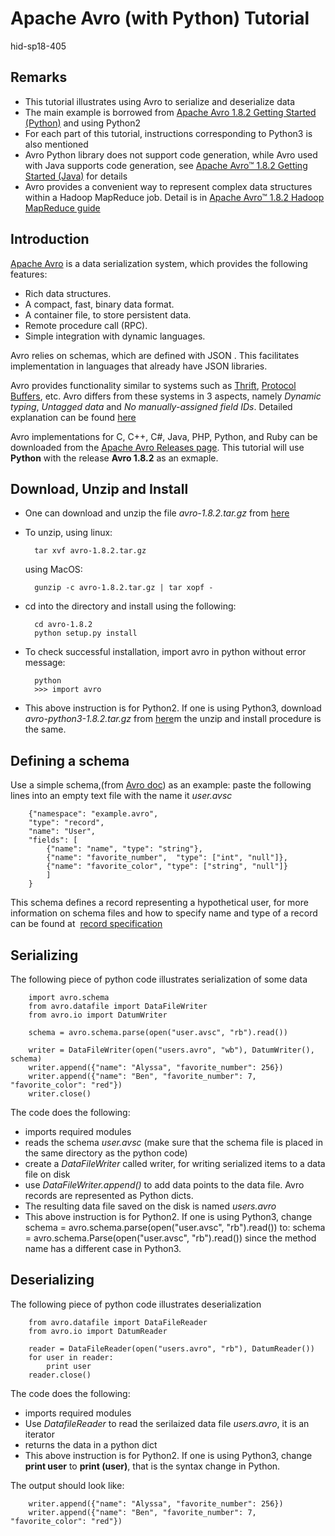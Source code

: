 # Apache Avro (with Python) Tutorial

hid-sp18-405 

## Remarks
* This tutorial illustrates using Avro to serialize and deserialize data
* The main example is borrowed from [Apache Avro 1.8.2 Getting Started (Python)](http://avro.apache.org/docs/1.8.2/gettingstartedpython.html) and using Python2
* For each part of this tutorial, instructions corresponding to Python3 is also mentioned
* Avro Python library does not support code generation, while Avro used with Java supports code generation, see [Apache Avro™ 1.8.2 Getting Started (Java)](http://avro.apache.org/docs/1.8.2/gettingstartedjava.html) for details
* Avro provides a convenient way to represent complex data structures within a Hadoop MapReduce job. Detail is in [Apache Avro™ 1.8.2 Hadoop MapReduce guide](http://avro.apache.org/docs/1.8.2/mr.html)

## Introduction

[Apache Avro](http://avro.apache.org/) is a data serialization system, which provides the following features:
* Rich data structures.
* A compact, fast, binary data format.
* A container file, to store persistent data.
* Remote procedure call (RPC).
* Simple integration with dynamic languages. 

Avro relies on schemas, which are defined with JSON . This facilitates implementation in languages that already have JSON libraries.

Avro provides functionality similar to systems such as [Thrift](http://thrift.apache.org/), [Protocol Buffers](https://github.com/google/protobuf), etc. Avro differs from these systems in 3 aspects, namely *Dynamic typing*, 
*Untagged data* and *No manually-assigned field IDs*. Detailed explanation can be found [here](http://avro.apache.org/docs/1.8.2/)

Avro implementations for C, C++, C#, Java, PHP, Python, and Ruby can be downloaded from the [Apache Avro Releases page](http://avro.apache.org/releases.html). This tutorial will use **Python** with the release **Avro 1.8.2** as an exmaple. 

## Download, Unzip and Install

* One can download and unzip the file *avro-1.8.2.tar.gz* from [here](http://mirrors.ocf.berkeley.edu/apache/avro/avro-1.8.2/py/)

* To unzip, using linux:
    
        tar xvf avro-1.8.2.tar.gz

  using MacOS:

        gunzip -c avro-1.8.2.tar.gz | tar xopf -

* cd into the directory and install using the following:

        cd avro-1.8.2
        python setup.py install

* To check successful installation, import avro in python without error message: 
    
        python
        >>> import avro

* This above instruction is for Python2. If one is using Python3, download *avro-python3-1.8.2.tar.gz* from [here](http://mirrors.sonic.net/apache/avro/avro-1.8.2/py3/)m the unzip and install procedure is the same.

## Defining a schema

Use a simple schema,(from [Avro doc](http://avro.apache.org/docs/1.8.2/gettingstartedpython.html)) as an example: paste the following lines into an empty text file with the name it *user.avsc*

        {"namespace": "example.avro",
        "type": "record",
        "name": "User",
        "fields": [
            {"name": "name", "type": "string"},
            {"name": "favorite_number",  "type": ["int", "null"]},
            {"name": "favorite_color", "type": ["string", "null"]}
            ]
        }

This schema defines a record representing a hypothetical user, for more information on schema files and how to specify name and type of a record can be found at  [record specification](http://avro.apache.org/docs/1.8.2/spec.html#schema_record)

## Serializing 

The following piece of python code illustrates serialization of some data

        import avro.schema
        from avro.datafile import DataFileWriter
        from avro.io import DatumWriter

        schema = avro.schema.parse(open("user.avsc", "rb").read())

        writer = DataFileWriter(open("users.avro", "wb"), DatumWriter(), schema)
        writer.append({"name": "Alyssa", "favorite_number": 256})
        writer.append({"name": "Ben", "favorite_number": 7, "favorite_color": "red"})
        writer.close()

The code does the following:
* imports required modules
* reads the schema *user.avsc* (make sure that the schema file is placed in the same directory as the python code)
* create a *DataFileWriter* called writer, for writing serialized items to a data file on disk
* use *DataFileWriter.append()* to add data points to the data file. Avro records are represented as Python dicts.
* The resulting data file saved on the disk is named *users.avro*
* This above instruction is for Python2. If one is using Python3, change
        schema = avro.schema.parse(open("user.avsc", "rb").read())
to:
        schema = avro.schema.Parse(open("user.avsc", "rb").read())
since the method name has a different case in Python3.

## Deserializing

The following piece of python code illustrates deserialization 

        from avro.datafile import DataFileReader
        from avro.io import DatumReader

        reader = DataFileReader(open("users.avro", "rb"), DatumReader())
        for user in reader:
            print user
        reader.close()

The code does the following:
* imports required modules
* Use *DatafileReader* to read the serilaized data file *users.avro*, it is an iterator
* returns the data in a python dict
* This above instruction is for Python2. If one is using Python3, change **print user** to **print (user)**, that is the syntax change in Python.

The output should look like:

        writer.append({"name": "Alyssa", "favorite_number": 256})
        writer.append({"name": "Ben", "favorite_number": 7, "favorite_color": "red"})












